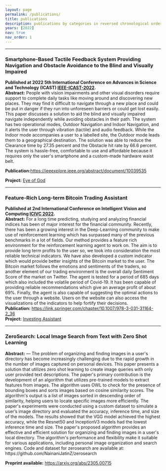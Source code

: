 ```yaml
---
layout: page
permalink: /publications/
title: publications
description: publications by categories in reversed chronological order.
years: [2022]
nav: true
nav_order: 1
---
```

<!-- _pages/publications.md -->
<div class="publications">
<hr>
<h3><b>Smartphone-Based Tactile Feedback System Providing Navigation and Obstacle Avoidance to the Blind and Visually Impaired</b></h3>

<strong>Published at 2022 5th International Conference on Advances in Science and Technology (ICAST) <a href="https://sites.google.com/somaiya.edu/ieee-icast-2022/home?authuser=0">IEEE-ICAST-2022</a>.</strong>
<br>
<strong>Abstract:</strong> People with vision impairments and other visual disorders require support to complete daily tasks like moving around and discovering new places. They may find it difficult to navigate through a new place and could be put in danger if they run into unforeseen barriers or could get lost easily. This paper discusses a solution to aid the blind and visually impaired navigate independently while avoiding obstacles in their path. The system has two operational modes, Outdoor Navigation and Indoor Navigation, and it alerts the user through vibration (tactile) and audio feedback. While the Indoor mode accompanies a user to a labelled site, the Outdoor mode leads them to a geographical destination. The solution was able to reduce the Clearance time by 27.35 percent and the Obstacle hit rate by 66.6 percent. The system is hassle-free, comfortable to use and affordable because it requires only the user's smartphone and a custom-made hardware waist belt.

<strong>Publication:</strong><a href="https://ieeexplore.ieee.org/abstract/document/10039535">https://ieeexplore.ieee.org/abstract/document/10039535</a>
<br>

<strong>Project:</strong> <a href="/projects/1_project/">Eye of God</a>
<hr>

<!-- {%- for y in page.years %}
  <h2 class="year">{{y}}</h2>
  {% bibliography -f papers -q @*[year={{y}}]* %}
{% endfor %} -->

<h3><b>Feature-Rich Long-term Bitcoin Trading Assistant</b></h3>
<strong>Published at 2nd International Conference on Intelligent Vision and Computing <a href="https://www.icivc22.scrs.in">ICIVC 2022</a>.</strong>
<br>
<strong>Abstract:</strong> For a long time predicting, studying and analyzing financial indices has been of major interest for the financial community. Recently, there has been a growing interest in the Deep-Learning community to make use of reinforcement learning which has surpassed many of the previous benchmarks in a lot of fields. Our method provides a feature rich environment for the reinforcement learning agent to work on. The aim is to provide long term profits to the user so, we took into consideration the most reliable technical indicators. We have also developed a custom indicator which would provide better insights of the Bitcoin market to the user. The Bitcoin market follows the emotions and sentiments of the traders, so another element of our trading environment is the overall daily Sentiment Score of the market on Twitter. The agent is tested for a period of 685 days which also included the volatile period of Covid-19. It has been capable of providing reliable recommendations which give an average profit of about 69%. Finally, the agent is also capable of suggesting the optimal actions to the user through a website. Users on the website can also access the visualizations of the indicators to help fortify their decisions.
<br>
<strong>Publication:</strong> <a href="https://link.springer.com/chapter/10.1007/978-3-031-31164-2_36">https://link.springer.com/chapter/10.1007/978-3-031-31164-2_36</a> <br>
<strong>Project:</strong> <a href="/projects/4_project/">Investing Assistant</a>
</div>


<hr>
<h3><b>
ZeroSearch: Local Image Search from Text with Zero Shot Learning</b></h3>
<!-- <strong>Accepted at 2nd International Conference on Intelligent Vision and Computing <a href="https://www.icivc22.scrs.in">ICIVC 2022</a>.</strong> -->
<!-- <br> -->
<strong>Abstract:</strong> — The problem of organizing and finding images in a user's directory has become increasingly challenging due to the rapid growth in the number of images captured on personal devices. This paper presents a solution that utilizes zero shot learning to create image queries with only user provided text descriptions. The paper's primary contribution is the development of an algorithm that utilizes pre-trained models to extract features from images. The algorithm uses OWL to check for the presence of bounding boxes and sorts images based on
cosine similarity scores. The algorithm's output is a list of images sorted in descending order of similarity, helping users to locate specific images more efficiently. The paper's experiments were conducted using a custom dataset to simulate a user’s image directory and evaluated the accuracy, inference time, and size of the models. The results showed that the VGG model achieved the highest accuracy, while the Resnet50 and
InceptionV3 models had the lowest inference time and size. The paper's proposed algorithm provides an effective and efficient solution for organizing and finding images in a user's local directory. The algorithm's performance and flexibility make it suitable for various applications, including personal image organization and search engines. Code and dataset for zerosearch are available at: https://github.com/NainaniJatinZ/zerosearch

<!-- <br> -->
<strong>Preprint available:</strong> <a href="https://arxiv.org/abs/2305.00715">https://arxiv.org/abs/2305.00715</a> <br>

